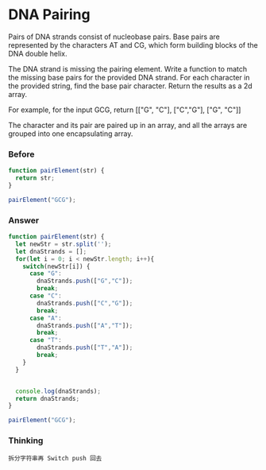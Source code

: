 # DNA Pairing
Pairs of DNA strands consist of nucleobase pairs. Base pairs are represented by the characters AT and CG, which form building blocks of the DNA double helix.

The DNA strand is missing the pairing element. Write a function to match the missing base pairs for the provided DNA strand. For each character in the provided string, find the base pair character. Return the results as a 2d array.

For example, for the input GCG, return [["G", "C"], ["C","G"], ["G", "C"]]

The character and its pair are paired up in an array, and all the arrays are grouped into one encapsulating array.
### Before
```Javascript
function pairElement(str) {
  return str;
}

pairElement("GCG");
```
### Answer
```Javascript
function pairElement(str) {
  let newStr = str.split('');
  let dnaStrands = [];
  for(let i = 0; i < newStr.length; i++){
    switch(newStr[i]) {
      case "G":
        dnaStrands.push(["G","C"]);
        break;
      case "C":
        dnaStrands.push(["C","G"]);
        break;
      case "A":
        dnaStrands.push(["A","T"]);
        break;
      case "T":
        dnaStrands.push(["T","A"]);
        break;
    }
  }


  console.log(dnaStrands);
  return dnaStrands;
}

pairElement("GCG");
```
### Thinking
```
拆分字符串再 Switch push 回去
```